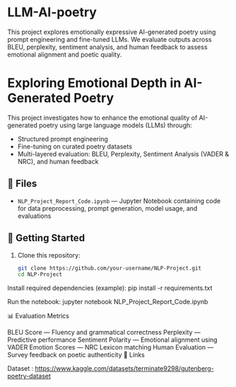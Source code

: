 # LLM-AI-poetry
This project explores emotionally expressive AI-generated poetry using prompt engineering and fine-tuned LLMs. We evaluate outputs across BLEU, perplexity, sentiment analysis, and human feedback to assess emotional alignment and poetic quality.
# Exploring Emotional Depth in AI-Generated Poetry

This project investigates how to enhance the emotional quality of AI-generated poetry using large language models (LLMs) through:

- Structured prompt engineering  
- Fine-tuning on curated poetry datasets  
- Multi-layered evaluation: BLEU, Perplexity, Sentiment Analysis (VADER & NRC), and human feedback

## 📁 Files

- `NLP_Project_Report_Code.ipynb` — Jupyter Notebook containing code for data preprocessing, prompt generation, model usage, and evaluations

## 🚀 Getting Started

1. Clone this repository:
   ```bash
   git clone https://github.com/your-username/NLP-Project.git
   cd NLP-Project
   
Install required dependencies (example):
pip install -r requirements.txt

Run the notebook:
jupyter notebook NLP_Project_Report_Code.ipynb

📊 Evaluation Metrics

BLEU Score — Fluency and grammatical correctness
Perplexity — Predictive performance
Sentiment Polarity — Emotional alignment using VADER
Emotion Scores — NRC Lexicon matching
Human Evaluation — Survey feedback on poetic authenticity
🔗 Links

Dataset : https://www.kaggle.com/datasets/terminate9298/gutenberg-poetry-dataset

